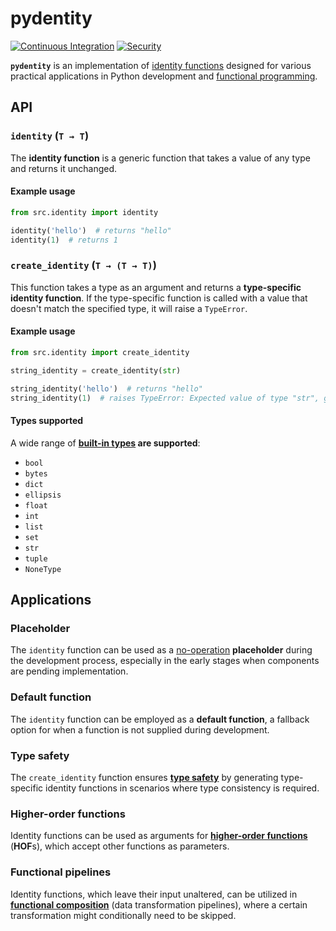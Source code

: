 # pydentity

[![Continuous Integration](https://github.com/Stassi/pydentity/actions/workflows/ci.yml/badge.svg)](https://github.com/Stassi/pydentity/actions/workflows/ci.yml)
[![Security](https://github.com/Stassi/pydentity/actions/workflows/security.yml/badge.svg)](https://github.com/Stassi/pydentity/actions/workflows/security.yml)

**`pydentity`** is an implementation of [identity functions](https://en.wikipedia.org/wiki/Identity_function) designed
for various practical applications in Python development
and [functional programming](https://en.wikipedia.org/wiki/Functional_programming).

## API

### `identity` (`T → T`)

The **identity function** is a generic function that takes a value of any type and returns it unchanged.

#### Example usage

```python
from src.identity import identity

identity('hello')  # returns "hello"
identity(1)  # returns 1
```

### `create_identity` (`T → (T → T)`)

This function takes a type as an argument and returns a **type-specific identity function**. If the type-specific
function is called with a value that doesn't match the specified type, it will raise a `TypeError`.

#### Example usage

```python
from src.identity import create_identity

string_identity = create_identity(str)

string_identity('hello')  # returns "hello"
string_identity(1)  # raises TypeError: Expected value of type "str", got "int"
```

#### Types supported

A wide range of **[built-in types](https://docs.python.org/3/library/stdtypes.html) are supported**:

* `bool`
* `bytes`
* `dict`
* `ellipsis`
* `float`
* `int`
* `list`
* `set`
* `str`
* `tuple`
* `NoneType`

## Applications

### Placeholder

The `identity` function can be used as a [no-operation](https://en.wikipedia.org/wiki/NOP_(code)) **placeholder** during
the development process, especially in the early stages when components are pending implementation.

### Default function

The `identity` function can be employed as a **default function**, a fallback option for when a function is not supplied
during development.

### Type safety

The `create_identity` function ensures **[type safety](https://en.wikipedia.org/wiki/Type_safety)** by generating
type-specific identity functions in scenarios where type consistency is required.

### Higher-order functions

Identity functions can be used as arguments for **[higher-order
functions](https://en.wikipedia.org/wiki/Higher-order_function)** (**HOF**s), which accept other functions as
parameters.

### Functional pipelines

Identity functions, which leave their input unaltered, can be utilized in **[functional
composition](https://en.wikipedia.org/wiki/Function_composition_(computer_science))** (data transformation
pipelines), where a certain transformation might conditionally need to be skipped.
